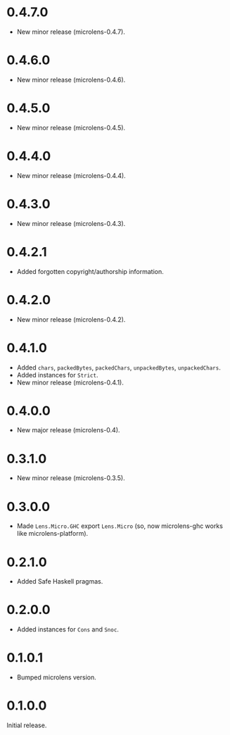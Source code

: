 # 0.4.7.0

* New minor release (microlens-0.4.7).

# 0.4.6.0

* New minor release (microlens-0.4.6).

# 0.4.5.0

* New minor release (microlens-0.4.5).

# 0.4.4.0

* New minor release (microlens-0.4.4).

# 0.4.3.0

* New minor release (microlens-0.4.3).

# 0.4.2.1

* Added forgotten copyright/authorship information.

# 0.4.2.0

* New minor release (microlens-0.4.2).

# 0.4.1.0

* Added `chars`, `packedBytes`, `packedChars`, `unpackedBytes`, `unpackedChars`.
* Added instances for `Strict`.
* New minor release (microlens-0.4.1).

# 0.4.0.0

* New major release (microlens-0.4).

# 0.3.1.0

* New minor release (microlens-0.3.5).

# 0.3.0.0

* Made `Lens.Micro.GHC` export `Lens.Micro` (so, now microlens-ghc works like microlens-platform).

# 0.2.1.0

* Added Safe Haskell pragmas.

# 0.2.0.0

* Added instances for `Cons` and `Snoc`.

# 0.1.0.1

* Bumped microlens version.

# 0.1.0.0

Initial release.
